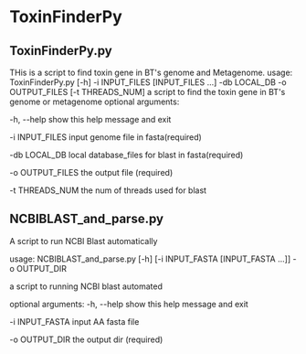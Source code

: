 # ToxinFinderPy
## ToxinFinderPy.py
THis is a script to find toxin gene in BT's genome and Metagenome.
usage: ToxinFinderPy.py [-h] -i INPUT_FILES [INPUT_FILES ...] -db LOCAL_DB -o
                        OUTPUT_FILES [-t THREADS_NUM]
a script to find the toxin gene in BT's genome or metagenome
optional arguments:

  -h, --help            show this help message and exit
  
  -i INPUT_FILES        input genome file in fasta(required)
  
  -db LOCAL_DB          local database_files for blast in fasta(required)
  
  -o OUTPUT_FILES       the output file (required)
  
  -t THREADS_NUM        the num of threads used for blast

## NCBIBLAST_and_parse.py
A script to run NCBI Blast automatically

usage: NCBIBLAST_and_parse.py [-h] [-i INPUT_FASTA [INPUT_FASTA ...]] -o OUTPUT_DIR

a script to running NCBI blast automated

optional arguments:
  -h, --help            show this help message and exit
  
  -i INPUT_FASTA        input AA fasta file
  
  -o OUTPUT_DIR         the output dir (required)

